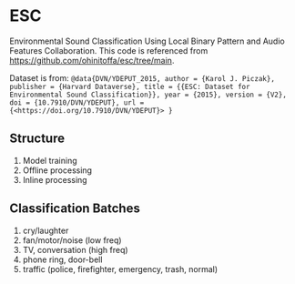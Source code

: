 # ESC

Environmental Sound Classification Using Local Binary Pattern and Audio Features Collaboration.
This code is referenced from <https://github.com/ohinitoffa/esc/tree/main>.

Dataset is from: 
`
@data{DVN/YDEPUT_2015,
author = {Karol J. Piczak},
publisher = {Harvard Dataverse},
title = {{ESC: Dataset for Environmental Sound Classification}},
year = {2015},
version = {V2},
doi = {10.7910/DVN/YDEPUT},
url = {<https://doi.org/10.7910/DVN/YDEPUT}>
}
`

## Structure

1. Model training
2. Offline processing
3. Inline processing

## Classification Batches

1. cry/laughter
2. fan/motor/noise (low freq)
3. TV, conversation (high freq)
4. phone ring, door-bell
5. traffic (police, firefighter, emergency, trash, normal)